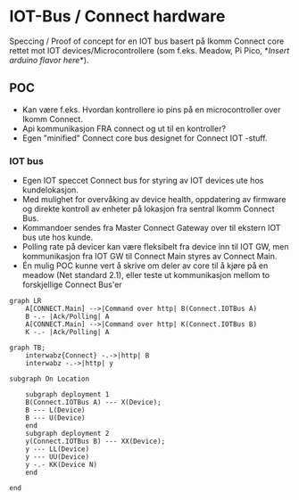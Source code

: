 # IOT-Bus / Connect hardware

Speccing / Proof of concept for en IOT bus basert på Ikomm Connect core rettet mot IOT devices/Microcontrollere (som f.eks. Meadow, Pi Pico, \**Insert arduino flavor here*\*).  

## POC 
* Kan være f.eks. Hvordan kontrollere io pins på en microcontroller over Ikomm Connect.
* Api kommunikasjon FRA connect og ut til en kontroller?
* Egen "minified" Connect core bus designet for Connect IOT -stuff.

### IOT bus
- Egen IOT speccet Connect bus for styring av IOT devices ute hos kundelokasjon. 
- Med mulighet for overvåking av device health, oppdatering av firmware og direkte kontroll av enheter på lokasjon fra sentral Ikomm Connect Bus. 
- Kommandoer sendes fra Master Connect Gateway over til ekstern IOT bus ute hos kunde.
- Polling rate på devicer kan være fleksibelt fra device inn til IOT GW, men kommunikasjon fra IOT GW til Connect Main styres av Connect Main. 
- Én mulig POC kunne vert å skrive om deler av core til å kjøre på en meadow (Net standard 2.1), eller teste ut kommunikasjon mellom to forskjellige Connect Bus'er

```mermaid
graph LR
    A[CONNECT.Main] -->|Command over http| B(Connect.IOTBus A)
    B -.- |Ack/Polling| A
    A[CONNECT.Main] -->|Command over http| K(Connect.IOTBus B)
    K -.- |Ack/Polling| A
```


```mermaid
graph TB;
    interwabz{Connect} -.->|http| B
    interwabz -.->|http| y

subgraph On Location

    subgraph deployment 1
    B(Connect.IOTBus A) --- X(Device);
    B --- L(Device)
    B --- U(Device)
    end
    subgraph deployment 2
    y(Connect.IOTBus B) --- XX(Device);
    y --- LL(Device)
    y --- UU(Device)
    y -.- KK(Device N)
    end
    
end
```

